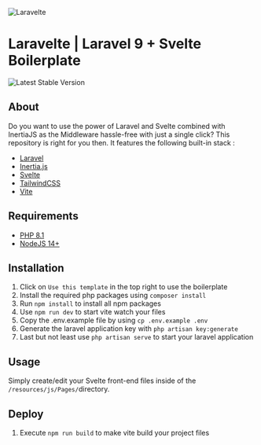 ![Laravelte](https://i.imgur.com/Nmvr35n.png)
# Laravelte | Laravel 9 + Svelte Boilerplate

![Latest Stable Version](https://img.shields.io/badge/stable-1.2-success)

## About

Do you want to use the power of Laravel and Svelte combined with InertiaJS as the Middleware hassle-free with just a single click?
This repository is right for you then.
It features the following built-in stack :

- [Laravel](https://github.com/laravel/laravel)
- [Inertia.js](https://github.com/inertiajs/inertia)
- [Svelte](https://github.com/sveltejs/svelte)
- [TailwindCSS](https://github.com/tailwindlabs/tailwindcss)
- [Vite](https://github.com/vitejs/vite)

## Requirements

* [PHP 8.1](https://www.php.net/releases/8.1/en.php)
* [NodeJS 14+](https://nodejs.org/en/)

## Installation

1. Click on `Use this template` in the top right to use the boilerplate
2. Install the required php packages using `composer install`
3. Run `npm install` to install all npm packages
4. Use `npm run dev` to start vite watch your files
5. Copy the .env.example file by using `cp .env.example .env`
6. Generate the laravel application key with `php artisan key:generate`
7. Last but not least use `php artisan serve` to start your laravel application

## Usage

Simply create/edit your Svelte front-end files inside of the `/resources/js/Pages/`directory.

## Deploy

1. Execute `npm run build` to make vite build your project files
